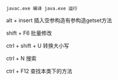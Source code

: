 `javac.exe 编译 java.exe 运行`

alt + insert  插入空参构造有参构造getset方法

shift  + F6  批量修改

ctrl + shift + U  转换大小写

ctrl + N 搜索

ctrl + F12 查找本类下的方法